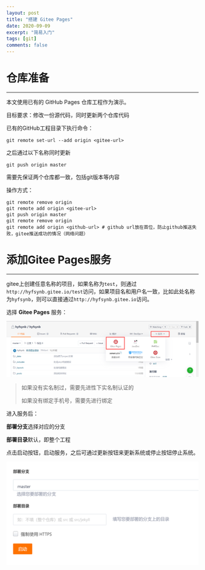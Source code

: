 ```yaml
---
layout: post
title: "搭建 Gitee Pages"
date: 2020-09-09
excerpt: "简易入门"
tags: [git]
comments: false
---
```








# 仓库准备

---

本文使用已有的 GitHub Pages 仓库工程作为演示。

目标要求：修改一份源代码，同时更新两个仓库代码



已有的GitHub工程目录下执行命令：

```shell
git remote set-url --add origin <gitee-url>
```

之后通过以下名称同时更新

```shell
git push origin master
```



需要先保证两个仓库都一致，包括git版本等内容

操作方式：

```shell
git remote remove origin
git remote add origin <gitee-url>
git push origin master
git remote remove origin
git remote add origin <github-url> # github url放在首位，防止github推送失败，gitee推送成功的情况（网络问题）
```







# 添加Gitee Pages服务

---

gitee上创建任意名称的项目，如果名称为`test`，则通过`http://hyfsynb.gitee.io/test`访问，如果项目名和用户名一致，比如此处名称为`hyfsynb`，则可以直接通过`http://hyfsynb.gitee.io`访问。

选择 **Gitee Pages** 服务：

![](../images/2022/02/24/001.png)



> 如果没有实名制过，需要先进性下实名制认证的
>
> 如果没有绑定手机号，需要先进行绑定



进入服务后：

**部署分支**选择对应的分支

**部署目录**默认，即整个工程

点击启动按钮，启动服务，之后可通过更新按钮来更新系统或停止按钮停止系统。

![](../images/2022/02/24/002.png)



